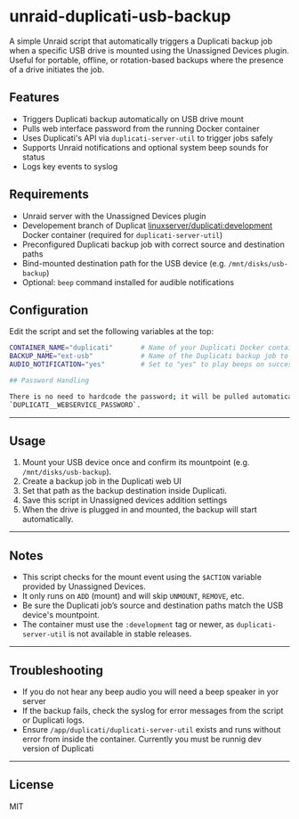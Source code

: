 # unraid-duplicati-usb-backup

A simple Unraid script that automatically triggers a Duplicati backup job when a specific USB drive is mounted using the Unassigned Devices plugin. Useful for portable, offline, or rotation-based backups where the presence of a drive initiates the job.

## Features

- Triggers Duplicati backup automatically on USB drive mount
- Pulls web interface password from the running Docker container
- Uses Duplicati's API via `duplicati-server-util` to trigger jobs safely
- Supports Unraid notifications and optional system beep sounds for status
- Logs key events to syslog


## Requirements

- Unraid server with the Unassigned Devices plugin
- Developement branch of Duplicat [linuxserver/duplicati:development](https://hub.docker.com/r/linuxserver/duplicati) Docker container (required for `duplicati-server-util`)
- Preconfigured Duplicati backup job with correct source and destination paths
- Bind-mounted destination path for the USB device (e.g. `/mnt/disks/usb-backup`)
- Optional: `beep` command installed for audible notifications

## Configuration

Edit the script and set the following variables at the top:

```bash
CONTAINER_NAME="duplicati"       # Name of your Duplicati Docker container
BACKUP_NAME="ext-usb"            # Name of the Duplicati backup job to run
AUDIO_NOTIFICATION="yes"         # Set to "yes" to play beeps on success/failure

## Password Handling

There is no need to hardcode the password; it will be pulled automatically from the container’s environment variable:  
`DUPLICATI__WEBSERVICE_PASSWORD`.
```
---

## Usage

1. Mount your USB device once and confirm its mountpoint (e.g. `/mnt/disks/usb-backup`).
2. Create a backup job in the Duplicati web UI   
3. Set that path as the backup destination inside Duplicati.  
4. Save this script in Unassigned devices addition settings  
5. When the drive is plugged in and mounted, the backup will start automatically.

---

## Notes

- This script checks for the mount event using the `$ACTION` variable provided by Unassigned Devices.  
- It only runs on `ADD` (mount) and will skip `UNMOUNT`, `REMOVE`, etc.  
- Be sure the Duplicati job’s source and destination paths match the USB device's mountpoint.  
- The container must use the `:development` tag or newer, as `duplicati-server-util` is not available in stable releases.

---

## Troubleshooting

- If you do not hear any beep audio you will need a beep speaker in yor server
- If the backup fails, check the syslog for error messages from the script or Duplicati logs.  
- Ensure `/app/duplicati/duplicati-server-util` exists and runs without error from inside the container. Currently you must be runnig dev version of Duplicati

---

## License

MIT
